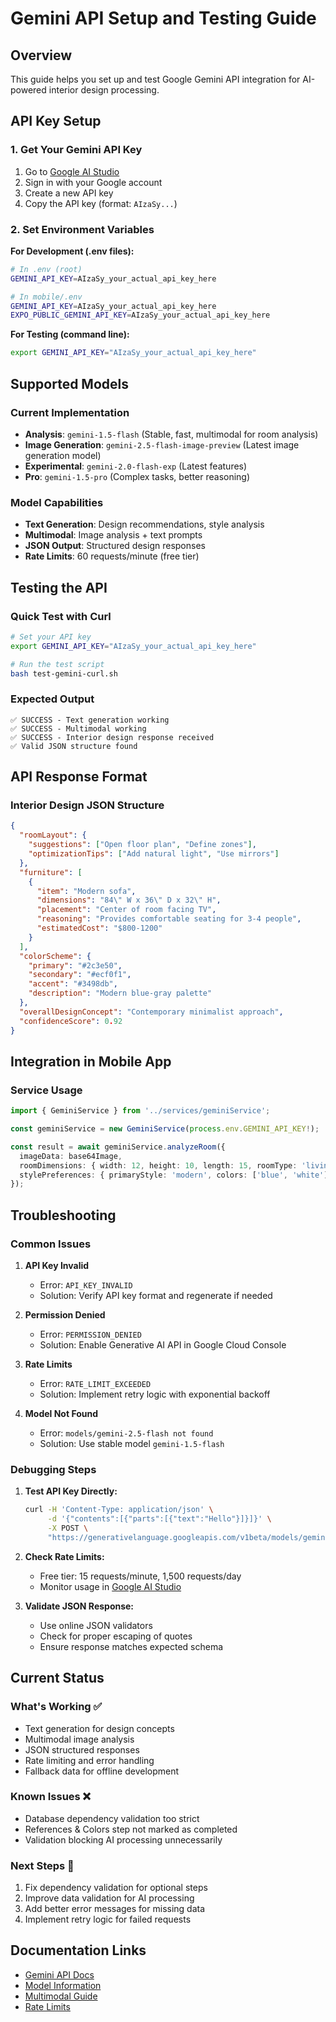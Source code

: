 # Gemini API Setup and Testing Guide

## Overview
This guide helps you set up and test Google Gemini API integration for AI-powered interior design processing.

## API Key Setup

### 1. Get Your Gemini API Key
1. Go to [Google AI Studio](https://makersuite.google.com/app/apikey)
2. Sign in with your Google account
3. Create a new API key
4. Copy the API key (format: `AIzaSy...`)

### 2. Set Environment Variables

**For Development (.env files):**
```bash
# In .env (root)
GEMINI_API_KEY=AIzaSy_your_actual_api_key_here

# In mobile/.env 
GEMINI_API_KEY=AIzaSy_your_actual_api_key_here
EXPO_PUBLIC_GEMINI_API_KEY=AIzaSy_your_actual_api_key_here
```

**For Testing (command line):**
```bash
export GEMINI_API_KEY="AIzaSy_your_actual_api_key_here"
```

## Supported Models

### Current Implementation
- **Analysis**: `gemini-1.5-flash` (Stable, fast, multimodal for room analysis)
- **Image Generation**: `gemini-2.5-flash-image-preview` (Latest image generation model)
- **Experimental**: `gemini-2.0-flash-exp` (Latest features)
- **Pro**: `gemini-1.5-pro` (Complex tasks, better reasoning)

### Model Capabilities
- **Text Generation**: Design recommendations, style analysis
- **Multimodal**: Image analysis + text prompts
- **JSON Output**: Structured design responses
- **Rate Limits**: 60 requests/minute (free tier)

## Testing the API

### Quick Test with Curl
```bash
# Set your API key
export GEMINI_API_KEY="AIzaSy_your_actual_api_key_here"

# Run the test script
bash test-gemini-curl.sh
```

### Expected Output
```
✅ SUCCESS - Text generation working
✅ SUCCESS - Multimodal working  
✅ SUCCESS - Interior design response received
✅ Valid JSON structure found
```

## API Response Format

### Interior Design JSON Structure
```json
{
  "roomLayout": {
    "suggestions": ["Open floor plan", "Define zones"],
    "optimizationTips": ["Add natural light", "Use mirrors"]
  },
  "furniture": [
    {
      "item": "Modern sofa",
      "dimensions": "84\" W x 36\" D x 32\" H",
      "placement": "Center of room facing TV",
      "reasoning": "Provides comfortable seating for 3-4 people",
      "estimatedCost": "$800-1200"
    }
  ],
  "colorScheme": {
    "primary": "#2c3e50",
    "secondary": "#ecf0f1", 
    "accent": "#3498db",
    "description": "Modern blue-gray palette"
  },
  "overallDesignConcept": "Contemporary minimalist approach",
  "confidenceScore": 0.92
}
```

## Integration in Mobile App

### Service Usage
```typescript
import { GeminiService } from '../services/geminiService';

const geminiService = new GeminiService(process.env.GEMINI_API_KEY!);

const result = await geminiService.analyzeRoom({
  imageData: base64Image,
  roomDimensions: { width: 12, height: 10, length: 15, roomType: 'living-room' },
  stylePreferences: { primaryStyle: 'modern', colors: ['blue', 'white'] }
});
```

## Troubleshooting

### Common Issues

1. **API Key Invalid**
   - Error: `API_KEY_INVALID`
   - Solution: Verify API key format and regenerate if needed

2. **Permission Denied**
   - Error: `PERMISSION_DENIED`
   - Solution: Enable Generative AI API in Google Cloud Console

3. **Rate Limits**
   - Error: `RATE_LIMIT_EXCEEDED` 
   - Solution: Implement retry logic with exponential backoff

4. **Model Not Found**
   - Error: `models/gemini-2.5-flash not found`
   - Solution: Use stable model `gemini-1.5-flash`

### Debugging Steps

1. **Test API Key Directly:**
   ```bash
   curl -H 'Content-Type: application/json' \
        -d '{"contents":[{"parts":[{"text":"Hello"}]}]}' \
        -X POST \
        "https://generativelanguage.googleapis.com/v1beta/models/gemini-1.5-flash:generateContent?key=YOUR_KEY"
   ```

2. **Check Rate Limits:**
   - Free tier: 15 requests/minute, 1,500 requests/day
   - Monitor usage in [Google AI Studio](https://makersuite.google.com/)

3. **Validate JSON Response:**
   - Use online JSON validators
   - Check for proper escaping of quotes
   - Ensure response matches expected schema

## Current Status

### What's Working ✅
- Text generation for design concepts
- Multimodal image analysis 
- JSON structured responses
- Rate limiting and error handling
- Fallback data for offline development

### Known Issues ❌
- Database dependency validation too strict
- References & Colors step not marked as completed
- Validation blocking AI processing unnecessarily

### Next Steps 🔄
1. Fix dependency validation for optional steps
2. Improve data validation for AI processing
3. Add better error messages for missing data
4. Implement retry logic for failed requests

## Documentation Links
- [Gemini API Docs](https://ai.google.dev/gemini-api/docs)
- [Model Information](https://ai.google.dev/gemini-api/docs/models/gemini) 
- [Multimodal Guide](https://ai.google.dev/gemini-api/docs/vision)
- [Rate Limits](https://ai.google.dev/gemini-api/docs/quota)